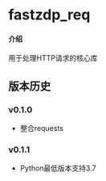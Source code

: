 # fastzdp_req

#### 介绍

用于处理HTTP请求的核心库

## 版本历史

### v0.1.0

- 整合requests

### v0.1.1

- Python最低版本支持3.7
